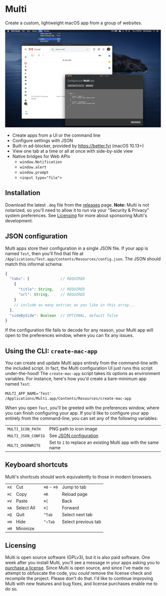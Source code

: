 # Multi

Create a custom, lightweight macOS app from a group of websites.

![Screenshot of a custom Twitter app created with Multi. The custom app, Work GSuite, wraps to sites: GMail and Google Drive. Multi is shown in dark mode.](Assets/screenshot.png)

 - Create apps from a UI or the command line
 - Configure settings with JSON
 - Built-in ad-blocker, provided by <https://better.fyi> (macOS 10.13+)
 - View one tab at a time or all at once with side-by-side view
 - Native bridges for Web APIs
     - `window.Notification`
     - `window.alert`
     - `window.prompt`
     - `<input type="file">`

## Installation

Download the latest `.dmg` file from the [releases](https://github.com/hkgumbs/multi/releases) page.
**Note:** Multi is not notarized, so you'll need to allow it to run via your "Security & Privacy" system preferences.
See [Licensing](#licensing) for more about sponsoring Multi's development.


## JSON configuration

Multi apps store their configuration in a single JSON file.
If your app is named `Test`, then you'll find that file at `/Applications/Test.app/Contents/Resources/config.json`.
The JSON should match this informal schema:

```js
{
  "tabs": [              // REQUIRED
    {
      "title": String,   // REQUIRED
      "url": String,     // REQUIRED
    }
    // include as many entries as you like in this array...
  ],
  "sideBySide": Boolean  // OPTIONAL, default false
}
```

If the configuration file fails to decode for any reason, your Multi app will open to the preferences window, where you can fix any issues.


## Using the CLI: `create-mac-app`

You can create and update Multi apps entirely from the command-line with the included script.
In fact, the Multi configuration UI just runs this script under-the-hood!
The `create-mac-app` script takes its options as environment variables.
For instance, here's how you'd create a bare-minimum app named `Test`:

```
MULTI_APP_NAME='Test' /Applications/Multi.app/Contents/Resources/create-mac-app
```

When you open `Test`, you'll be greeted with the preferences window, where you can finish configuring your app.
If you'd like to configure your app entirely from the command-line, you can set any of the following variables:

|                     |                                                                |
|---------------------|----------------------------------------------------------------|
| `MULTI_ICON_PATH`   | PNG path to icon image                                         |
| `MULTI_JSON_CONFIG` | See [JSON configuration](#json-configuration)                  |
| `MULTI_OVERWRITE`   | Set to `1` to replace an existing Multi app with the same name |


## Keyboard shortcuts

Multi's shortcuts should work equivalently to those in modern browsers.

|      |            |   |             |                     |
|------|------------|---|-------------|---------------------|
| `⌘X` | Cut        |   | `⌘0` - `⌘9` | Jump to tab         |
| `⌘C` | Copy       |   | `⌘R`        | Reload page         |
| `⌘V` | Paste      |   | `⌘[`        | Back                |
| `⌘A` | Select All |   | `⌘]`        | Forward             |
| `⌘Q` | Quit       |   | `^Tab`      | Select next tab     |
| `⌘H` | Hide       |   | `^↑Tab`     | Select previous tab |
| `⌘M` | Minimize   |   |


## Licensing

Multi is open source software (GPLv3), but it is also paid software.
One week after you install Multi, you'll see a message in your apps asking you to
[purchase a license](https://gumbs.llc/multi/).
Since Multi is open source, and since I've made no attempt to obfuscate the code, you _could_ remove the license check and recompile the project.
Please don't do that.
I'd like to continue improving Multi with new features and bug fixes, and license purchases enable me to do so.
